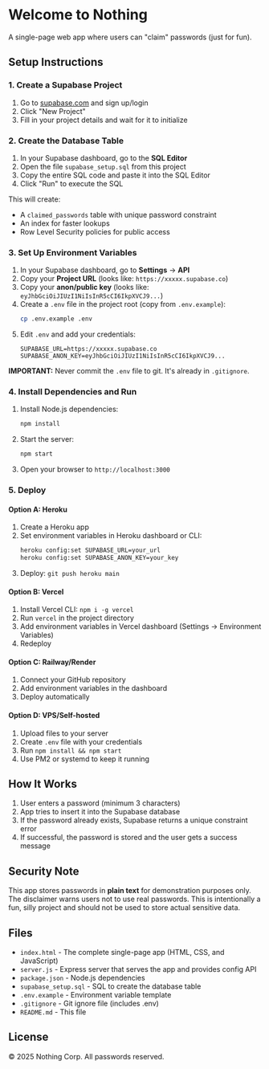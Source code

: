 # Welcome to Nothing

A single-page web app where users can "claim" passwords (just for fun).

## Setup Instructions

### 1. Create a Supabase Project

1. Go to [supabase.com](https://supabase.com) and sign up/login
2. Click "New Project"
3. Fill in your project details and wait for it to initialize

### 2. Create the Database Table

1. In your Supabase dashboard, go to the **SQL Editor**
2. Open the file `supabase_setup.sql` from this project
3. Copy the entire SQL code and paste it into the SQL Editor
4. Click "Run" to execute the SQL

This will create:
- A `claimed_passwords` table with unique password constraint
- An index for faster lookups
- Row Level Security policies for public access

### 3. Set Up Environment Variables

1. In your Supabase dashboard, go to **Settings** → **API**
2. Copy your **Project URL** (looks like: `https://xxxxx.supabase.co`)
3. Copy your **anon/public key** (looks like: `eyJhbGciOiJIUzI1NiIsInR5cCI6IkpXVCJ9...`)
4. Create a `.env` file in the project root (copy from `.env.example`):
   ```bash
   cp .env.example .env
   ```
5. Edit `.env` and add your credentials:
   ```
   SUPABASE_URL=https://xxxxx.supabase.co
   SUPABASE_ANON_KEY=eyJhbGciOiJIUzI1NiIsInR5cCI6IkpXVCJ9...
   ```

**IMPORTANT:** Never commit the `.env` file to git. It's already in `.gitignore`.

### 4. Install Dependencies and Run

1. Install Node.js dependencies:
   ```bash
   npm install
   ```

2. Start the server:
   ```bash
   npm start
   ```

3. Open your browser to `http://localhost:3000`

### 5. Deploy

#### Option A: Heroku
1. Create a Heroku app
2. Set environment variables in Heroku dashboard or CLI:
   ```bash
   heroku config:set SUPABASE_URL=your_url
   heroku config:set SUPABASE_ANON_KEY=your_key
   ```
3. Deploy: `git push heroku main`

#### Option B: Vercel
1. Install Vercel CLI: `npm i -g vercel`
2. Run `vercel` in the project directory
3. Add environment variables in Vercel dashboard (Settings → Environment Variables)
4. Redeploy

#### Option C: Railway/Render
1. Connect your GitHub repository
2. Add environment variables in the dashboard
3. Deploy automatically

#### Option D: VPS/Self-hosted
1. Upload files to your server
2. Create `.env` file with your credentials
3. Run `npm install && npm start`
4. Use PM2 or systemd to keep it running

## How It Works

1. User enters a password (minimum 3 characters)
2. App tries to insert it into the Supabase database
3. If the password already exists, Supabase returns a unique constraint error
4. If successful, the password is stored and the user gets a success message

## Security Note

This app stores passwords in **plain text** for demonstration purposes only. The disclaimer warns users not to use real passwords. This is intentionally a fun, silly project and should not be used to store actual sensitive data.

## Files

- `index.html` - The complete single-page app (HTML, CSS, and JavaScript)
- `server.js` - Express server that serves the app and provides config API
- `package.json` - Node.js dependencies
- `supabase_setup.sql` - SQL to create the database table
- `.env.example` - Environment variable template
- `.gitignore` - Git ignore file (includes .env)
- `README.md` - This file

## License

© 2025 Nothing Corp. All passwords reserved.
